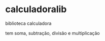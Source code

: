 calculadoralib
==============

biblioteca calculadora

tem soma, subtração, divisão e multiplicação

